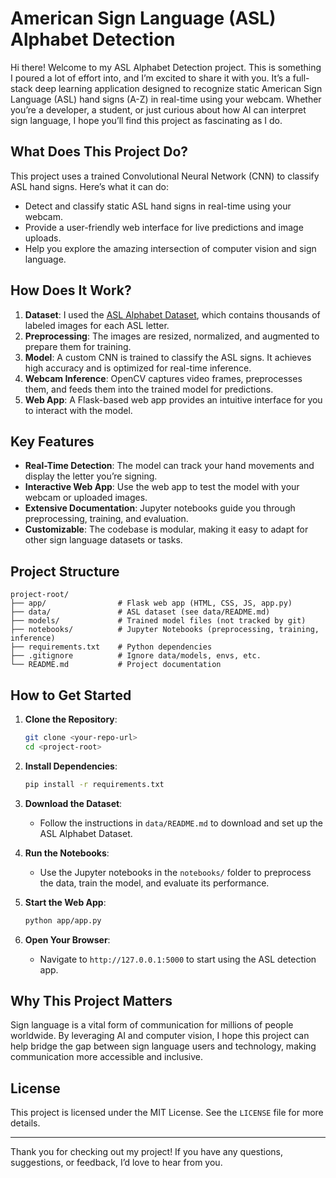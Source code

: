 # American Sign Language (ASL) Alphabet Detection

Hi there! Welcome to my ASL Alphabet Detection project. This is something I poured a lot of effort into, and I’m excited to share it with you. It’s a full-stack deep learning application designed to recognize static American Sign Language (ASL) hand signs (A-Z) in real-time using your webcam. Whether you’re a developer, a student, or just curious about how AI can interpret sign language, I hope you’ll find this project as fascinating as I do.

## What Does This Project Do?

This project uses a trained Convolutional Neural Network (CNN) to classify ASL hand signs. Here’s what it can do:

- Detect and classify static ASL hand signs in real-time using your webcam.
- Provide a user-friendly web interface for live predictions and image uploads.
- Help you explore the amazing intersection of computer vision and sign language.

## How Does It Work?

1. **Dataset**: I used the [ASL Alphabet Dataset](https://www.kaggle.com/grassknoted/asl-alphabet), which contains thousands of labeled images for each ASL letter.
2. **Preprocessing**: The images are resized, normalized, and augmented to prepare them for training.
3. **Model**: A custom CNN is trained to classify the ASL signs. It achieves high accuracy and is optimized for real-time inference.
4. **Webcam Inference**: OpenCV captures video frames, preprocesses them, and feeds them into the trained model for predictions.
5. **Web App**: A Flask-based web app provides an intuitive interface for you to interact with the model.

## Key Features

- **Real-Time Detection**: The model can track your hand movements and display the letter you’re signing.
- **Interactive Web App**: Use the web app to test the model with your webcam or uploaded images.
- **Extensive Documentation**: Jupyter notebooks guide you through preprocessing, training, and evaluation.
- **Customizable**: The codebase is modular, making it easy to adapt for other sign language datasets or tasks.

## Project Structure

```plaintext
project-root/
├── app/                # Flask web app (HTML, CSS, JS, app.py)
├── data/               # ASL dataset (see data/README.md)
├── models/             # Trained model files (not tracked by git)
├── notebooks/          # Jupyter Notebooks (preprocessing, training, inference)
├── requirements.txt    # Python dependencies
├── .gitignore          # Ignore data/models, envs, etc.
└── README.md           # Project documentation
```

## How to Get Started

1. **Clone the Repository**:

   ```bash
   git clone <your-repo-url>
   cd <project-root>
   ```

2. **Install Dependencies**:

   ```bash
   pip install -r requirements.txt
   ```

3. **Download the Dataset**:
   - Follow the instructions in `data/README.md` to download and set up the ASL Alphabet Dataset.

4. **Run the Notebooks**:
   - Use the Jupyter notebooks in the `notebooks/` folder to preprocess the data, train the model, and evaluate its performance.

5. **Start the Web App**:

   ```bash
   python app/app.py
   ```

6. **Open Your Browser**:
   - Navigate to `http://127.0.0.1:5000` to start using the ASL detection app.

## Why This Project Matters

Sign language is a vital form of communication for millions of people worldwide. By leveraging AI and computer vision, I hope this project can help bridge the gap between sign language users and technology, making communication more accessible and inclusive.

## License

This project is licensed under the MIT License. See the `LICENSE` file for more details.

---

Thank you for checking out my project! If you have any questions, suggestions, or feedback, I’d love to hear from you.
